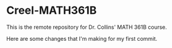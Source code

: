# Creel-MATH361B
This is the remote repository for Dr. Collins' MATH 361B course.

Here are some changes that I'm making for my first commit.
